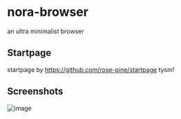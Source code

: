 # nora-browser
an ultra minimalist browser
## Startpage
startpage by https://github.com/rose-pine/startpage tysm!
## Screenshots
![image](https://user-images.githubusercontent.com/97253814/163851492-2722cea0-7590-4251-83a1-5d55c114e9bd.png)
